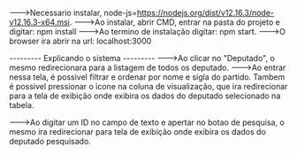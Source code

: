 --->Necessario instalar, node-js=https://nodejs.org/dist/v12.16.3/node-v12.16.3-x64.msi.
--->Ao instalar, abrir CMD, entrar na pasta do projeto e digitar: npm install
--->Ao termino de instalação digitar: npm start. 
--->O browser ira abrir na url: localhost:3000


---------  Explicando o sistema  ---------
--->Ao clicar no "Deputado", o mesmo redirecionara para a listagem de todos os deputado.
--->Ao entrar nessa tela, é possivel filtrar e ordenar por nome e sigla do partido. Tambem é possivel
pressionar o icone na coluna de visualização, que ira redirecionar para a tela de exibição onde exibira os dados do deputado selecionado na tabela.

--->Ao digitar um ID no campo de texto e apertar no botao de pesquisa, o mesmo ira redirecionar para
tela de exibição onde exibira os dados do deputado pesquisado.

